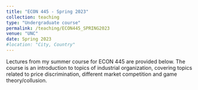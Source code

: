 ```yaml
---
title: "ECON 445 - Spring 2023"
collection: teaching
type: "Undergraduate course"
permalink: /teaching/ECON445_SPRING2023
venue: "UNC"
date: Spring 2023
#location: "City, Country"
---
```


Lectures from my summer course for ECON 445 are provided below. The course is an introduction to topics of industrial organization, covering topics related to price discrimination, different market competition and game theory/collusion.

<!---
Heading 1
======

Heading 2
======

Heading 3
======

--->
